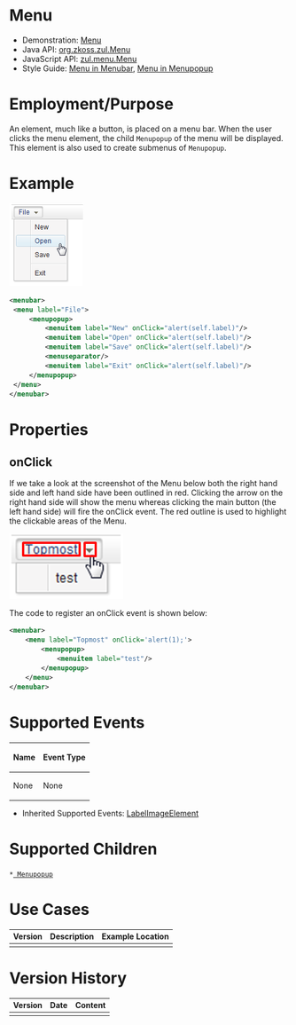 

# Menu

- Demonstration: [Menu](http://www.zkoss.org/zkdemo/menu)
- Java API: [org.zkoss.zul.Menu](https://www.zkoss.org/javadoc/latest/zk/org/zkoss/zul/Menu.html)
- JavaScript API: [zul.menu.Menu](https://www.zkoss.org/javadoc/latest/jsdoc/classes/zul.menu.Menu.html)
- Style Guide: [ Menu in Menubar]({{site.baseurl}}/zk_style_customization_guide/xul_component_specification/menubar/menu_in_menubar),
  [ Menu in Menupopup]({{site.baseurl}}/zk_style_customization_guide/xul_component_specification/menupopup/menu_in_menupopup)

# Employment/Purpose

An element, much like a button, is placed on a menu bar. When the user
clicks the menu element, the child `Menupopup` of the menu will be
displayed. This element is also used to create submenus of `Menupopup`.

# Example

![](/zk_component_ref/images/ZKComRef_Menu.png)

```xml
<menubar>
 <menu label="File">
     <menupopup>
         <menuitem label="New" onClick="alert(self.label)"/>
         <menuitem label="Open" onClick="alert(self.label)"/>
         <menuitem label="Save" onClick="alert(self.label)"/>
         <menuseparator/>
         <menuitem label="Exit" onClick="alert(self.label)"/>
     </menupopup>
 </menu>
</menubar>
```

# Properties

## onClick

If we take a look at the screenshot of the Menu below both the right
hand side and left hand side have been outlined in red. Clicking the
arrow on the right hand side will show the menu whereas clicking the
main button (the left hand side) will fire the onClick event. The red
outline is used to highlight the clickable areas of the Menu.

![](/zk_component_ref/images/ZKComRef_Menu_onClick.png)

The code to register an onClick event is shown below:

```xml
<menubar>
    <menu label="Topmost" onClick='alert(1);'>
        <menupopup>
            <menuitem label="test"/>
        </menupopup>
    </menu>
</menubar>
```

# Supported Events

<table>
<thead>
<tr class="header">
<th><center>
<p>Name</p>
</center></th>
<th><center>
<p>Event Type</p>
</center></th>
</tr>
</thead>
<tbody>
<tr class="odd">
<td><p>None</p></td>
<td><p>None</p></td>
</tr>
</tbody>
</table>

- Inherited Supported Events: [ LabelImageElement]({{site.baseurl}}/zk_component_ref/base_components/labelimageelement#Supported_Events)

# Supported Children

`*`[` Menupopup`]({{site.baseurl}}/zk_component_ref/menu/menupopup)

# Use Cases

| Version | Description | Example Location |
|---------|-------------|------------------|
|         |             |                  |

# Version History



| Version | Date | Content |
|---------|------|---------|
|         |      |         |


